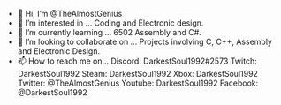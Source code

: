 - 👋 Hi, I’m @TheAlmostGenius
- 👀 I’m interested in ... Coding and Electronic design.
- 🌱 I’m currently learning ... 6502 Assembly and C#.
- 💞️ I’m looking to collaborate on ... Projects involving C, C++, Assembly and Electronic Design.
- 📫 How to reach me on... Discord: DarkestSoul1992#2573
                            Twitch: DarkestSoul1992
                            Steam: DarkestSoul1992
                            Xbox: DarkestSoul1992
                            Twitter: @TheAlmostGenius
                            Youtube: DarkestSoul1992
                            Facebook: @DarkestSoul1992
<!---
TheAlmostGenius/TheAlmostGenius is a ✨ special ✨ repository because its `README.md` (this file) appears on your GitHub profile.
You can click the Preview link to take a look at your changes.
--->
